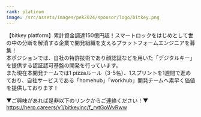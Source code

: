 ```yaml
---
rank: platinum
image: /src/assets/images/pek2024/sponsor/logo/bitkey.png
---
```

【bitkey platform】累計資金調達150億円超！スマートロックをはじめとして世の中の分断を解消する企業で開発組織を支えるプラットフォームエンジニアを募集！  
本ポジションでは、自社の特許技術であり顔認証などを用いた「デジタルキー」を提供する認証認可基盤の開発を行っています。  
また現在本開発チームでは1 pizzaルール（3-5名）、1スプリントを1週間で進めており、自社サービスである「homehub」「workhub」開発チームへ素早く価値を提供しております！  

▼ご興味があれば是非以下のリンクからご連絡ください！▼  
https://herp.careers/v1/bitkeyinc/f_rvtGoWvRww  
